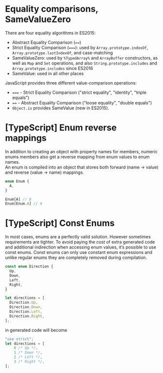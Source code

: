 # Equality comparisons, SameValueZero

There are four equality algorithms in ES2015:
- Abstract Equality Comparison (`==`)
- Strict Equality Comparison (`===`): used by `Array.prototype.indexOf`, `Array.prototype.lastIndexOf`, and case-matching
- SameValueZero: used by `%TypedArray%` and `ArrayBuffer` constructors, as well as `Map` and `Set` operations, and also `String.prototype.includes` and `Array.prototype.includes` since ES2016
- SameValue: used in all other places

JavaScript provides three different value-comparison operations:
- `===` - Strict Equality Comparison ("strict equality", "identity", "triple equals")
- `==` - Abstract Equality Comparison ("loose equality", "double equals")
- `Object.is` provides SameValue (new in ES2015).

# [TypeScript] Enum reverse mappings

In addition to creating an object with property names for members, numeric enums members also get a reverse mapping from enum values to enum names.  
An enum is compiled into an object that stores both forward (name -> value) and reverse (value -> name) mappings. 


```ts
enum Enum {
  A,
}

Enum[A] // 0
Enum[Enum.A] // A
```

# [TypeScript] Const Enums

In most cases, enums are a perfectly valid solution. However sometimes requirements are tighter. To avoid paying the cost of extra generated code and additional indirection when accessing enum values, it’s possible to use const enums. Const enums can only use constant enum expressions and unlike regular enums they are completely removed during compilation.

```ts
const enum Direction {
  Up,
  Down,
  Left,
  Right,
}

let directions = [
  Direction.Up,
  Direction.Down,
  Direction.Left,
  Direction.Right,
];
```

in generated code will become

```js
"use strict";
let directions = [
    0 /* Up */,
    1 /* Down */,
    2 /* Left */,
    3 /* Right */,
];
```
